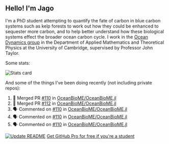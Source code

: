 ## Hello! I'm Jago

I'm a PhD student attempting to quantify the fate of carbon in blue carbon systems such as kelp forests to work out how they could be enhanced to sequester more carbon, and to help better understand how these biological systems effect the broader ocean carbon cycle. I work in the <a href="https://www.damtp.cam.ac.uk/user/jrt51/" class="emph">Ocean Dynamics group</a> in the Department of Applied Mathematics and Theoretical Physics at the University of Cambridge, supervised by Professor John Taylor.

Some stats:
<!--
![](https://raw.githubusercontent.com/jagoosw/jagoosw/main/profile-summary-card-output/nord_dark/0-profile-details.svg)
![](https://raw.githubusercontent.com/jagoosw/jagoosw/main/profile-summary-card-output/nord_dark/3-stats.svg)
![](https://raw.githubusercontent.com/jagoosw/jagoosw/main/profile-summary-card-output/nord_dark/4-productive-time.svg)
-->
![Stats card](https://github-readme-stats.vercel.app/api?username=jagoosw&count_private=true&show_icons=true&theme=transparent&hide_title=true)

And some of the things I've been doing recently (not including private repos):
<!--START_SECTION:activity-->
1. 🎉 Merged PR [#110](https://github.com/OceanBioME/OceanBioME.jl/pull/110) in [OceanBioME/OceanBioME.jl](https://github.com/OceanBioME/OceanBioME.jl)
2. 🎉 Merged PR [#112](https://github.com/OceanBioME/OceanBioME.jl/pull/112) in [OceanBioME/OceanBioME.jl](https://github.com/OceanBioME/OceanBioME.jl)
3. 🗣 Commented on [#110](https://github.com/OceanBioME/OceanBioME.jl/issues/110) in [OceanBioME/OceanBioME.jl](https://github.com/OceanBioME/OceanBioME.jl)
4. 🗣 Commented on [#110](https://github.com/OceanBioME/OceanBioME.jl/issues/110) in [OceanBioME/OceanBioME.jl](https://github.com/OceanBioME/OceanBioME.jl)
5. 🗣 Commented on [#110](https://github.com/OceanBioME/OceanBioME.jl/issues/110) in [OceanBioME/OceanBioME.jl](https://github.com/OceanBioME/OceanBioME.jl)
<!--END_SECTION:activity-->


[![Update README](https://github.com/jagoosw/jagoosw/actions/workflows/update-readme.yml/badge.svg)](https://github.com/jagoosw/jagoosw/actions/workflows/update-readme.yml)
[Get GitHub Pro for free if you're a student](https://education.github.com/pack)

